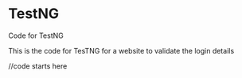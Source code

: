 # TestNG
Code for TestNG

This is the code for TesTNG for a website to validate the login details 

//code starts here
